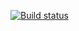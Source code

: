 [![Build status](https://ci.appveyor.com/api/projects/status/fhg101rlejjx5612?svg=true)](https://ci.appveyor.com/project/Mechapa/ahj-10-1)